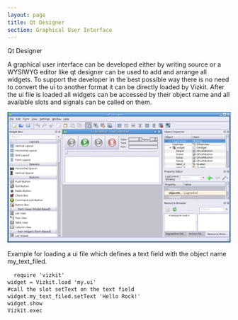 ```yaml
---
layout: page
title: Qt Designer
section: Graphical User Interface
---
```

<div class="content2">
<div class="content2-pagetitle">Qt Designer</div>
<div class="content2-container line-box">
<div class="content2-container-1col">



<p>A graphical user interface can be developed either by writing source
or a WYSIWYG editor like qt designer can be used to add and
arrange all widgets.  To support the developer in the best possible way there
is no need to convert the ui to another format it can be directly loaded by
Vizkit. After the ui file is loaded all widgets can be accessed by their object
name and all available slots and signals can be called on them. </p>

<p><img src="400_qdesigner.png" alt="Qt Designer" /></p>

<p>Example for loading a ui file which defines a text field with the object
name my_text_filed.</p>

<pre><code class="language-ruby">  require 'vizkit'
widget = Vizkit.load 'my.ui'
#call the slot setText on the text field
widget.my_text_filed.setText 'Hello Rock!'
widget.show
Vizkit.exec
</code></pre>



</div>
</div>
</div>
